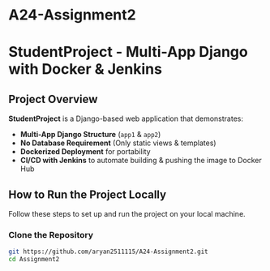 # A24-Assignment2
#  StudentProject - Multi-App Django with Docker & Jenkins  

##  Project Overview  
**StudentProject** is a Django-based web application that demonstrates:  
* **Multi-App Django Structure** (`app1` & `app2`)  
* **No Database Requirement** (Only static views & templates)  
* **Dockerized Deployment** for portability  
* **CI/CD with Jenkins** to automate building & pushing the image to Docker Hub  

## How to Run the Project Locally  
Follow these steps to set up and run the project on your local machine.

### **Clone the Repository**
```sh
git https://github.com/aryan2511115/A24-Assignment2.git
cd Assignment2
